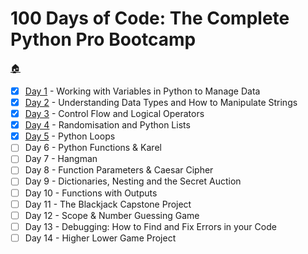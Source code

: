 # 100 Days of Code: The Complete Python Pro Bootcamp
[:house:](https://github.com/gwynnbonita/100-Days-of-Code-The-Complete-Python-Pro-Bootcamp)
- [x] [Day 1](https://github.com/gwynnbonita/100-Days-of-Code-The-Complete-Python-Pro-Bootcamp/tree/main/Day%201) - Working with Variables in Python to Manage Data
- [x] [Day 2](https://github.com/gwynnbonita/100-Days-of-Code-The-Complete-Python-Pro-Bootcamp/tree/main/Day%202) - Understanding Data Types and How to Manipulate Strings
- [x] [Day 3](https://github.com/gwynnbonita/100-Days-of-Code-The-Complete-Python-Pro-Bootcamp/tree/main/Day%203) - Control Flow and Logical Operators
- [x] [Day 4](https://github.com/gwynnbonita/100-Days-of-Code-The-Complete-Python-Pro-Bootcamp/tree/main/Day%204) - Randomisation and Python Lists
- [x] [Day 5](https://github.com/gwynnbonita/100-Days-of-Code-The-Complete-Python-Pro-Bootcamp/tree/main/Day%205) - Python Loops
- [ ] Day 6 - Python Functions & Karel
- [ ] Day 7 - Hangman
- [ ] Day 8 - Function Parameters & Caesar Cipher
- [ ] Day 9 - Dictionaries, Nesting and the Secret Auction
- [ ] Day 10 - Functions with Outputs
- [ ] Day 11 - The Blackjack Capstone Project
- [ ] Day 12 - Scope & Number Guessing Game
- [ ] Day 13 - Debugging: How to Find and Fix Errors in your Code
- [ ] Day 14 - Higher Lower Game Project
